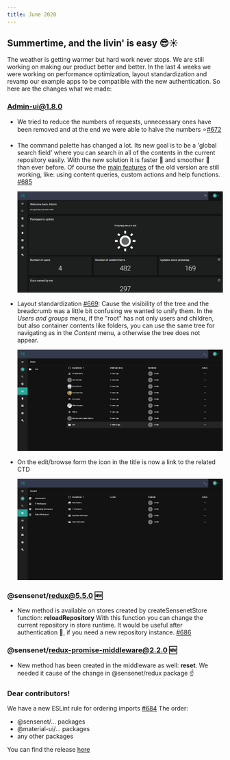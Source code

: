 ```yaml
---
title: June 2020
---
```


## Summertime, and the livin' is easy 😎☀️

The weather is getting warmer but hard work never stops. We are still working on making our product better and better. In the last 4 weeks we were working on performance optimization, layout standardization and revamp our example apps to be compatible with the new authentication.
So here are the changes what we made:

### Admin-ui@1.8.0

- We tried to reduce the numbers of requests, unnecessary ones have been removed and at the end we were able to halve the numbers ⭐[#672](https://github.com/SenseNet/sn-client/pull/672)

- The command palette has changed a lot. Its new goal is to be a 'global search field' where you can search in all of the contents in the current repository easily. With the new solution it is faster 🚀 and smoother 💨 than ever before. Of course the [main features](https://docs.sensenet.com/guides/search/03-command-palette) of the old version are still working, like: using content queries, custom actions and help functions. [#685](https://github.com/SenseNet/sn-client/pull/685)

  ![Search](/img/posts/search.gif "Search")

- Layout standardization [#669](https://github.com/SenseNet/sn-client/pull/669): Cause the visibility of the tree and the breadcrumb was a little bit confusing we wanted to unify them.
In the _Users and groups_ menu, if the "root" has not only users and children, but also container contents like folders, you can use the same tree for navigating as in the _Content_ menu, a otherwise the tree does not appear.

  ![Tree](/img/posts/tree.gif "Tree")

- On the edit/browse form the icon in the title is now a link to the related CTD

  ![IconLink](/img/posts/iconLink.gif "IconLink")

### @sensenet/redux@5.5.0 🆕

- New method is available on stores created by createSensenetStore function: **reloadRepository**
With this function you can change the current repository in store runtime. It would be useful after authentication 🛂, if you need a new repository instance. [#686](https://github.com/SenseNet/sn-client/pull/686)


### @sensenet/redux-promise-middleware@2.2.0 🆕

- New method has been created in the middleware as well: **reset**. We needed it cause of the change in @sensenet/redux package ☝️ 

### Dear contributors!
We have a new ESLint rule for ordering imports [#684](https://github.com/SenseNet/sn-client/pull/684)
The order:
- @sensenet/... packages
- @material-ui/... packages
- any other packages


You can find the release [here](https://github.com/SenseNet/sn-client/releases/tag/2020.6.0)
